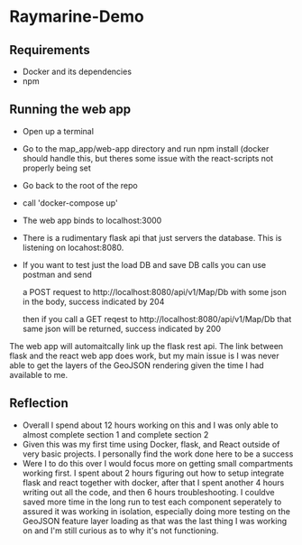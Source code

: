 # Raymarine-Demo


## Requirements
* Docker and its dependencies
* npm

## Running the web app
* Open up a terminal
* Go to the map_app/web-app directory and run npm install (docker should handle this, but theres some issue with the react-scripts not properly being set
* Go back to the root of the repo 
* call 'docker-compose up'
* The web app binds to localhost:3000
* There is a rudimentary flask api that just servers the database. This is listening on locahost:8080.
* If you want to test just the load DB and save DB calls you can use postman and send

    a POST request to http://localhost:8080/api/v1/Map/Db with some json in the body, success indicated by 204
    
    then if you call a GET reqest to http://localhost:8080/api/v1/Map/Db that same json will be returned, success indicated by 200

The web app will automaitcally link up the flask rest api. 
The link between flask and the react web app does work, but my main issue is I was never able to get the layers of the GeoJSON rendering given the time I had available to me.

## Reflection
* Overall I spend about 12 hours working on this and I was only able to almost complete section 1 and complete section 2
* Given this was my first time using Docker, flask, and React outside of very basic projects. I personally find the work done here to be a success
* Were I to do this over I would focus more on getting small compartments working first. I spent about 2 hours figuring out how to setup integrate flask and react together with docker, after that I spent another 4 hours writing out all the code, and then 6 hours troubleshooting. I couldve saved more time in the long run to test each component seperately to assured it was working in isolation, especially doing more testing on the GeoJSON feature layer loading as that was the last thing I was working on and I'm still curious as to why it's not functioning.
